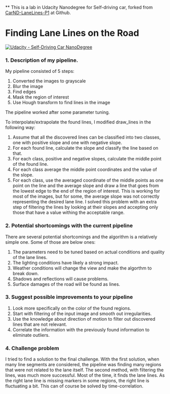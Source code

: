 ** This is a lab in Udacity Nanodegree for Self-driving car, forked from [CarND-LaneLines-P1](https://github.com/udacity/CarND-LaneLines-P1) at Github.

# **Finding Lane Lines on the Road** 
[![Udacity - Self-Driving Car NanoDegree](https://s3.amazonaws.com/udacity-sdc/github/shield-carnd.svg)](http://www.udacity.com/drive)


### 1. Description of my pipeline. 

My pipeline consisted of 5 steps:
1. Converted the images to grayscale
2. Blur the image
3. Find edges
4. Mask the region of interest
5. Use Hough transform to find lines in the image

The pipeline worked after some parameter tuning.

To interpolate/extrapolate the found lines, I modified draw_lines in the following way:
1. Assume that all the discovered lines can be classified into two classes, one with positive slope and one with negative slope.
2. For each found line, calculate the slope and classify the line based on that.
3. For each class, positive and negative slopes, calculate the middle point of the found line.
4. For each class average the middle point coordinates and the value of the slope.
5. For each class, use the averaged coordinate of the middle points as one point on the line and the average slope and draw a line that goes from the lowest edge to the end of the region of interest.
This is working for most of the images, but for some, the average slope was not correctly representing the desired lane line. I solved this problem with an extra step of filtering the lines by looking at their slopes and accepting only those that have a value withing the acceptable range.


### 2. Potential shortcomings with the current pipeline

There are several potential shortcomings and the algorithm is a relatively simple one. Some of those are below ones:
1. The parameters need to be tuned based on actual conditions and quality of the lane lines. 
2. The lighting conditions have likely a strong impact.
3. Weather conditions will change the view and make the algorthm to break down.
4. Shadows and reflections will cause problems.
5. Surface damages of the road will be found as lines.  

### 3. Suggest possible improvements to your pipeline

1. Look more specifically on the color of the found regions.
2. Start with filtering of the input image and smooth out irregularities.
3. Use the knowledge about direction of motion to filter out discovered lines that are not relevant.
4. Correlate the information with the previously found information to eliminate outliers.

### 4. Challenge problem

I tried to find a solution to the final challenge. With the first solution, when many line segments are considered, the pipeline was finding many regions that were not related to the lane itself. The second method, with filtering the lines, was much more successful. Most of the time, it finds the lane lines. As the right lane line is missing markers in some regions, the right line is fluctuating a bit. This can of course be solved by time-correlation.   




